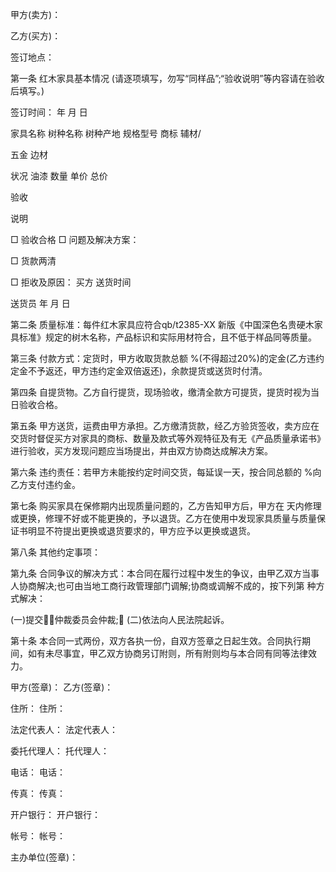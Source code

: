 
 


甲方(卖方)：


乙方(买方)：


签订地点：


第一条 红木家具基本情况 (请逐项填写，勿写“同样品”;“验收说明”等内容请在验收后填写。)


签订时间： 年 月 日


家具名称 树种名称 树种产地 规格型号 商标 辅材/


五金 边材


状况 油漆 数量 单价 总价


验收


说明


□ 验收合格 □ 问题及解决方案：


□ 货款两清


□ 拒收及原因： 买方 送货时间


送货员 年 月 日


第二条 质量标准：每件红木家具应符合qb/t2385-XX 新版《中国深色名贵硬木家具标准》规定的树木名称，产品标识和实际用材符合，且不低于样品同等质量。


第三条 付款方式：定货时，甲方收取货款总额 %(不得超过20%)的定金(乙方违约定金不予返还，甲方违约定金双倍返还)，余款提货或送货时付清。


第四条 自提货物。乙方自行提货，现场验收，缴清全款方可提货，提货时视为当日验收合格。


第五条 甲方送货，运费由甲方承担。乙方缴清货款，经乙方验货签收，卖方应在交货时督促买方对家具的商标、数量及款式等外观特征及有无《产品质量承诺书》进行验收，买方发现问题应当场提出，并由双方协商达成解决方案。


第六条 违约责任：若甲方未能按约定时间交货，每延误一天，按合同总额的 %向乙方支付违约金。


第七条 购买家具在保修期内出现质量问题的，乙方告知甲方后，甲方在 天内修理或更换，修理不好或不能更换的，予以退货。乙方在使用中发现家具质量与质量保证书明显不符提出更换或退货要求的，甲方应予以更换或退货。


第八条 其他约定事项：


第九条 合同争议的解决方式：本合同在履行过程中发生的争议，由甲乙双方当事人协商解决;也可由当地工商行政管理部门调解;协商或调解不成的，按下列第 种方式解决：


(一)提交仲裁委员会仲裁; (二)依法向人民法院起诉。


第十条 本合同一式两份，双方各执一份，自双方签章之日起生效。合同执行期间，如有未尽事宜，甲乙双方协商另订附则，所有附则均与本合同有同等法律效力。


甲方(签章)： 乙方(签章)：


住所： 住所：


法定代表人： 法定代表人：


委托代理人： 托代理人：


电话： 电话：


传真： 传真：


开户银行： 开户银行：


帐号： 帐号：


主办单位(签章)：
 


 

 
 
 
 
 
  


  
 

  


  


  
 
 
 
 

